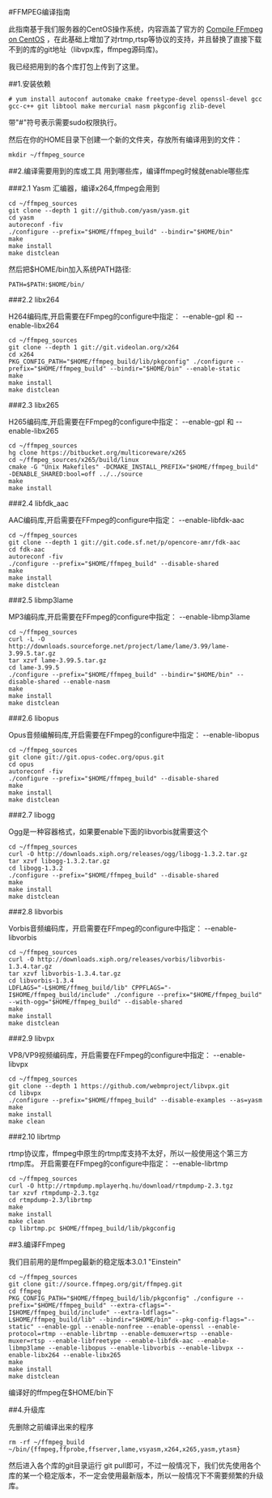 #FFMPEG编译指南

此指南基于我们服务器的CentOS操作系统，内容涵盖了官方的 [Compile FFmpeg on CentOS](https://trac.ffmpeg.org/wiki/CompilationGuide/Centos) ，在此基础上增加了对rtmp,rtsp等协议的支持，并且替换了直接下载不到的库的git地址（libvpx库，ffmpeg源码库)。

我已经把用到的各个库打包上传到了这里。

##1.安装依赖

```
# yum install autoconf automake cmake freetype-devel openssl-devel gcc gcc-c++ git libtool make mercurial nasm pkgconfig zlib-devel
```

带"#"符号表示需要sudo权限执行。

然后在你的HOME目录下创建一个新的文件夹，存放所有编译用到的文件：

```
mkdir ~/ffmpeg_source
```

##2.编译需要用到的库或工具
用到哪些库，编译ffmpeg时候就enable哪些库

###2.1 Yasm
汇编器，编译x264,ffmpeg会用到

```
cd ~/ffmpeg_sources
git clone --depth 1 git://github.com/yasm/yasm.git
cd yasm
autoreconf -fiv
./configure --prefix="$HOME/ffmpeg_build" --bindir="$HOME/bin"
make
make install
make distclean
```
然后把$HOME/bin加入系统PATH路径:

```
PATH=$PATH:$HOME/bin/
```

###2.2 libx264

H264编码库,开启需要在FFmpeg的configure中指定： --enable-gpl 和 --enable-libx264

```
cd ~/ffmpeg_sources
git clone --depth 1 git://git.videolan.org/x264
cd x264
PKG_CONFIG_PATH="$HOME/ffmpeg_build/lib/pkgconfig" ./configure --prefix="$HOME/ffmpeg_build" --bindir="$HOME/bin" --enable-static
make
make install
make distclean
```
###2.3 libx265

H265编码库,开启需要在FFmpeg的configure中指定： --enable-gpl 和 --enable-libx265

```
cd ~/ffmpeg_sources
hg clone https://bitbucket.org/multicoreware/x265
cd ~/ffmpeg_sources/x265/build/linux
cmake -G "Unix Makefiles" -DCMAKE_INSTALL_PREFIX="$HOME/ffmpeg_build" -DENABLE_SHARED:bool=off ../../source
make
make install
```

###2.4 libfdk_aac

AAC编码库,开启需要在FFmpeg的configure中指定： --enable-libfdk-aac

```
cd ~/ffmpeg_sources
git clone --depth 1 git://git.code.sf.net/p/opencore-amr/fdk-aac
cd fdk-aac
autoreconf -fiv
./configure --prefix="$HOME/ffmpeg_build" --disable-shared
make
make install
make distclean
```

###2.5 libmp3lame

MP3编码库,开启需要在FFmpeg的configure中指定： --enable-libmp3lame

```
cd ~/ffmpeg_sources
curl -L -O http://downloads.sourceforge.net/project/lame/lame/3.99/lame-3.99.5.tar.gz
tar xzvf lame-3.99.5.tar.gz
cd lame-3.99.5
./configure --prefix="$HOME/ffmpeg_build" --bindir="$HOME/bin" --disable-shared --enable-nasm
make
make install
make distclean
```

###2.6 libopus

Opus音频编解码库,开启需要在FFmpeg的configure中指定： --enable-libopus

```
cd ~/ffmpeg_sources
git clone git://git.opus-codec.org/opus.git
cd opus
autoreconf -fiv
./configure --prefix="$HOME/ffmpeg_build" --disable-shared
make
make install
make distclean
```

###2.7 libogg

Ogg是一种容器格式，如果要enable下面的libvorbis就需要这个

```
cd ~/ffmpeg_sources
curl -O http://downloads.xiph.org/releases/ogg/libogg-1.3.2.tar.gz
tar xzvf libogg-1.3.2.tar.gz
cd libogg-1.3.2
./configure --prefix="$HOME/ffmpeg_build" --disable-shared
make
make install
make distclean
```

###2.8 libvorbis

Vorbis音频编码库，开启需要在FFmpeg的configure中指定： --enable-libvorbis

```
cd ~/ffmpeg_sources
curl -O http://downloads.xiph.org/releases/vorbis/libvorbis-1.3.4.tar.gz
tar xzvf libvorbis-1.3.4.tar.gz
cd libvorbis-1.3.4
LDFLAGS="-L$HOME/ffmeg_build/lib" CPPFLAGS="-I$HOME/ffmpeg_build/include" ./configure --prefix="$HOME/ffmpeg_build" --with-ogg="$HOME/ffmpeg_build" --disable-shared
make
make install
make distclean
```

###2.9 libvpx

VP8/VP9视频编码库，开启需要在FFmpeg的configure中指定： --enable-libvpx

```
cd ~/ffmpeg_sources
git clone --depth 1 https://github.com/webmproject/libvpx.git
cd libvpx
./configure --prefix="$HOME/ffmpeg_build" --disable-examples --as=yasm
make
make install
make clean
```

###2.10 librtmp

rtmp协议库，ffmpeg中原生的rtmp库支持不太好，所以一般使用这个第三方rtmp库。 开启需要在FFmpeg的configure中指定： --enable-librtmp

```
cd ~/ffmpeg_sources
curl -O http://rtmpdump.mplayerhq.hu/download/rtmpdump-2.3.tgz
tar xzvf rtmpdump-2.3.tgz
cd rtmpdump-2.3/librtmp
make
make install
make clean
cp librtmp.pc $HOME/ffmpeg_build/lib/pkgconfig
```

##3.编译FFmpeg

我们目前用的是ffmpeg最新的稳定版本3.0.1 "Einstein"

```
cd ~/ffmpeg_sources
git clone git://source.ffmpeg.org/git/ffmpeg.git
cd ffmpeg
PKG_CONFIG_PATH="$HOME/ffmpeg_build/lib/pkgconfig" ./configure --prefix="$HOME/ffmpeg_build" --extra-cflags="-I$HOME/ffmpeg_build/include" --extra-ldflags="-L$HOME/ffmpeg_build/lib" --bindir="$HOME/bin" --pkg-config-flags="--static" --enable-gpl --enable-nonfree --enable-openssl --enable-protocol=rtmp --enable-librtmp --enable-demuxer=rtsp --enable-muxer=rtsp --enable-libfreetype --enable-libfdk-aac --enable-libmp3lame --enable-libopus --enable-libvorbis --enable-libvpx --enable-libx264 --enable-libx265
make
make install
make distclean
```
编译好的ffmpeg在$HOME/bin下

##4.升级库


先删除之前编译出来的程序

```
rm -rf ~/ffmpeg_build ~/bin/{ffmpeg,ffprobe,ffserver,lame,vsyasm,x264,x265,yasm,ytasm}
```
然后进入各个库的git目录运行 git pull即可，不过一般情况下，我们优先使用各个库的某一个稳定版本，不一定会使用最新版本，所以一般情况下不需要频繁的升级库。

